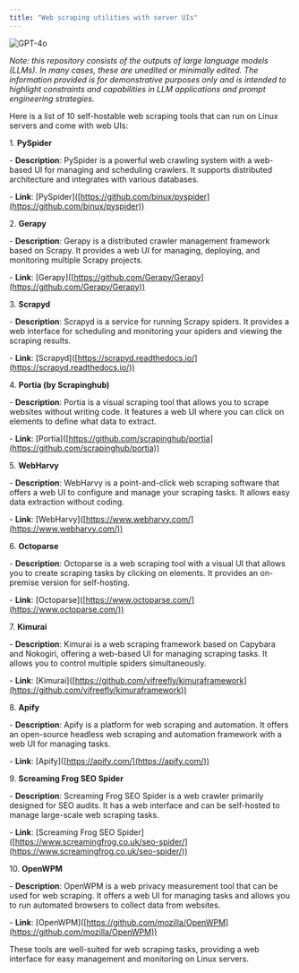 ```yaml
---
title: "Web scraping utilities with server UIs"
---
```

![GPT-4o](https://img.shields.io/badge/GPT--4o-3333FF?style=for-the-badge&logo=openai&logoColor=white)



*Note: this repository consists of the outputs of large language models (LLMs). In many cases, these are unedited or minimally edited. The information provided is for demonstrative purposes only and is intended to highlight constraints and capabilities in LLM applications and prompt engineering strategies.*


Here is a list of 10 self-hostable web scraping tools that can run on Linux servers and come with web UIs:

1\. **PySpider**

\- **Description**: PySpider is a powerful web crawling system with a web-based UI for managing and scheduling crawlers. It supports distributed architecture and integrates with various databases.

\- **Link**: \[PySpider\]([https://github.com/binux/pyspider](https://github.com/binux/pyspider))

2\. **Gerapy**

\- **Description**: Gerapy is a distributed crawler management framework based on Scrapy. It provides a web UI for managing, deploying, and monitoring multiple Scrapy projects.

\- **Link**: \[Gerapy\]([https://github.com/Gerapy/Gerapy](https://github.com/Gerapy/Gerapy))

3\. **Scrapyd**

\- **Description**: Scrapyd is a service for running Scrapy spiders. It provides a web interface for scheduling and monitoring your spiders and viewing the scraping results.

\- **Link**: \[Scrapyd\]([https://scrapyd.readthedocs.io/](https://scrapyd.readthedocs.io/))

4\. **Portia (by Scrapinghub)**

\- **Description**: Portia is a visual scraping tool that allows you to scrape websites without writing code. It features a web UI where you can click on elements to define what data to extract.

\- **Link**: \[Portia\]([https://github.com/scrapinghub/portia](https://github.com/scrapinghub/portia))

5\. **WebHarvy**

\- **Description**: WebHarvy is a point-and-click web scraping software that offers a web UI to configure and manage your scraping tasks. It allows easy data extraction without coding.

\- **Link**: \[WebHarvy\]([https://www.webharvy.com/](https://www.webharvy.com/))

6\. **Octoparse**

\- **Description**: Octoparse is a web scraping tool with a visual UI that allows you to create scraping tasks by clicking on elements. It provides an on-premise version for self-hosting.

\- **Link**: \[Octoparse\]([https://www.octoparse.com/](https://www.octoparse.com/))

7\. **Kimurai**

\- **Description**: Kimurai is a web scraping framework based on Capybara and Nokogiri, offering a web-based UI for managing scraping tasks. It allows you to control multiple spiders simultaneously.

\- **Link**: \[Kimurai\]([https://github.com/vifreefly/kimuraframework](https://github.com/vifreefly/kimuraframework))

8\. **Apify**

\- **Description**: Apify is a platform for web scraping and automation. It offers an open-source headless web scraping and automation framework with a web UI for managing tasks.

\- **Link**: \[Apify\]([https://apify.com/](https://apify.com/))

9\. **Screaming Frog SEO Spider**

\- **Description**: Screaming Frog SEO Spider is a web crawler primarily designed for SEO audits. It has a web interface and can be self-hosted to manage large-scale web scraping tasks.

\- **Link**: \[Screaming Frog SEO Spider\]([https://www.screamingfrog.co.uk/seo-spider/](https://www.screamingfrog.co.uk/seo-spider/))

10\. **OpenWPM**

\- **Description**: OpenWPM is a web privacy measurement tool that can be used for web scraping. It offers a web UI for managing tasks and allows you to run automated browsers to collect data from websites.

\- **Link**: \[OpenWPM\]([https://github.com/mozilla/OpenWPM](https://github.com/mozilla/OpenWPM))

These tools are well-suited for web scraping tasks, providing a web interface for easy management and monitoring on Linux servers.